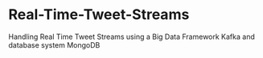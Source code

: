 # Real-Time-Tweet-Streams
Handling Real Time Tweet Streams using a Big Data Framework Kafka and database system MongoDB
